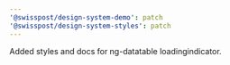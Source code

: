 ```yaml
---
'@swisspost/design-system-demo': patch
'@swisspost/design-system-styles': patch
---
```


Added styles and docs for ng-datatable loadingindicator.
